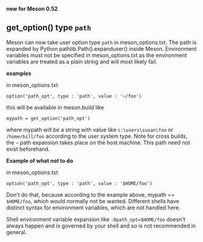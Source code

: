 **new for Meson 0.52**

## get_option() type `path`

Meson can now take user option type `path` in meson_options.txt.
The path is expanded by Python pathlib.Path().expanduser() inside Meson.
Environment variables must not be specified in meson_options.txt
as the environment variables are treated as a plain string and will
most likely fail.

**examples**

in meson_options.txt

```meson
option('path_opt', type : 'path', value : '~/foo')
```

this will be available in meson.build like

```meson
mypath = get_option('path_opt')
```

where mypath will be a string with value like `c:\users\susan\foo` or
`/home/bill/foo` according to the user system type.
Note for cross builds, the `~` path expansion takes place on the host
machine.
This path need not exist beforehand.


**Example of what *not* to do**

in meson_options.txt

```meson
option('path_opt', type : 'path', value : '$HOME/foo')
```

Don't do that, because according to the example above, mypath == `$HOME/foo`,
which would normally not be wanted. Different shells have distinct
syntax for environment variables, which are not handled here.

Shell environment variable expansion like `-Dpath_opt=$HOME/foo` doesn't
always happen and is governed by your shell and so is not recommended in
general.
